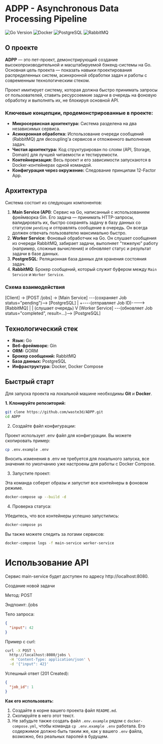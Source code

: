 # ADPP - Asynchronous Data Processing Pipeline

![Go Version](https://img.shields.io/badge/Go-1.21+-00ADD8?style=for-the-badge&logo=go)
![Docker](https://img.shields.io/badge/Docker-20.10+-2496ED?style=for-the-badge&logo=docker)
![PostgreSQL](https://img.shields.io/badge/PostgreSQL-14-336791?style=for-the-badge&logo=postgresql)
![RabbitMQ](https://img.shields.io/badge/RabbitMQ-3-FF6600?style=for-the-badge&logo=rabbitmq)

## О проекте

**ADPP** — это пет-проект, демонстрирующий создание высокопроизводительной и масштабируемой бэкенд-системы на Go. Основная цель проекта — показать навыки проектирования распределенных систем, асинхронной обработки задач и работы с современным технологическим стеком.

Проект имитирует систему, которая должна быстро принимать запросы от пользователей, ставить ресурсоемкие задачи в очередь на фоновую обработку и выполнять их, не блокируя основной API.

### Ключевые концепции, продемонстрированные в проекте:

*   **Микросервисная архитектура:** Система разделена на два независимых сервиса.
*   **Асинхронная обработка:** Использование очереди сообщений (RabbitMQ) для decoupling'а сервисов и отложенного выполнения задач.
*   **Чистая архитектура:** Код структурирован по слоям (API, Storage, Domain) для лучшей читаемости и тестируемости.
*   **Контейнеризация:** Весь проект и его зависимости запускаются в Docker-контейнерах одной командой.
*   **Конфигурация через окружение:** Следование принципам 12-Factor App.

## Архитектура

Система состоит из следующих компонентов:

1.  **Main Service (API)**: Сервис на Go, написанный с использованием фреймворка Gin. Его задача — принимать HTTP-запросы, валидировать их, быстро сохранять задачу в базу данных со статусом `pending` и отправлять сообщение в очередь. Он всегда должен отвечать пользователю максимально быстро.
2.  **Worker Service**: Фоновый обработчик на Go. Он слушает сообщения из очереди RabbitMQ, забирает задачи, выполняет "тяжелую" работу (например, сложные вычисления) и обновляет статус и результат задачи в базе данных.
3.  **PostgreSQL**: Реляционная база данных для хранения состояния задач.
4.  **RabbitMQ**: Брокер сообщений, который служит буфером между `Main Service` и `Worker Service`.

### Схема взаимодействия

[Client] -> [POST /jobs] -> [Main Service] ---(сохраняет Job status="pending")--> [PostgreSQL]
|
+----(отправляет Job ID)----> [RabbitMQ]
|
| (слушает очередь)
V
[Worker Service] ---(обновляет Job status="completed", result=...)--> [PostgreSQL]

## Технологический стек

*   **Язык:** Go
*   **Веб-фреймворк:** Gin
*   **ORM:** GORM
*   **Брокер сообщений:** RabbitMQ
*   **База данных:** PostgreSQL
*   **Инфраструктура:** Docker, Docker Compose

## Быстрый старт

Для запуска проекта на локальной машине необходимы **Git** и **Docker**.

**1. Клонируйте репозиторий:**

```bash
git clone https://github.com/waste3d/ADPP.git
cd ADPP
```

2. Создайте файл конфигурации:

Проект использует .env файл для конфигурации. Вы можете скопировать пример:
```bash
cp .env.example .env
```

Вносить изменения в .env не требуется для локального запуска, все значения по умолчанию уже настроены для работы с Docker Compose.

3. Запустите проект:

Эта команда соберет образы и запустит все контейнеры в фоновом режиме.

```bash
docker-compose up --build -d
```

4. Проверка статуса:

Убедитесь, что все контейнеры успешно запустились:

```bash
docker-compose ps
```

Вы также можете следить за логами сервисов:

```bash
docker-compose logs -f main-service worker-service
```

# Использование API

Сервис main-service будет доступен по адресу http://localhost:8080.

Создание новой задачи

Метод: POST

Эндпоинт: /jobs

Тело запроса:

```JSON
{
  "input": 42
}
```
Пример с curl:

```Bash
curl -X POST \
  http://localhost:8080/jobs \
  -H 'Content-Type: application/json' \
  -d '{"input": 42}'
```
Успешный ответ (201 Created):

```JSON
{
  "job_id": 1
}
```

**Как его использовать:**

1.  Создайте в корне вашего проекта файл `README.md`.
2.  Скопируйте в него этот текст.
3.  Не забудьте также создать файл `.env.example` рядом с `docker-compose.yml`, чтобы команда `cp .env.example .env` работала. Его содержимое должно быть таким же, как у вашего `.env` файла, возможно, без реальных паролей в будущем.

